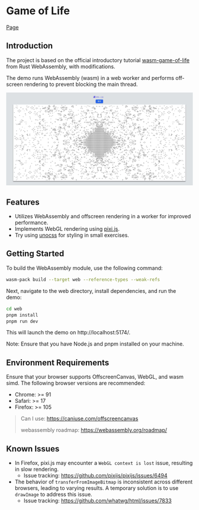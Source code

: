 # Game of Life

[Page](https://zhen-wei.github.io/game-of-life/)

## Introduction

The project is based on the official introductory tutorial [wasm-game-of-life](https://rustwasm.github.io/docs/book/introduction.html) from Rust WebAssembly, with modifications.

The demo runs WebAssembly (wasm) in a web worker and performs off-screen rendering to prevent blocking the main thread.

![wasm-game-of-life](./img/wasm-game-of-life.jpg)

## Features

- Utilizes WebAssembly and offscreen rendering in a worker for improved performance.
- Implements WebGL rendering using [pixi.js](https://pixijs.com/).
- Try using [unocss](https://unocss.dev/) for styling in small exercises.


## Getting Started

To build the WebAssembly module, use the following command:

```bash
wasm-pack build --target web --reference-types --weak-refs
```

Next, navigate to the web directory, install dependencies, and run the demo:

```bash
cd web
pnpm install
pnpm run dev
```

This will launch the demo on http://localhost:5174/.

Note: Ensure that you have Node.js and pnpm installed on your machine.

## Environment Requirements

Ensure that your browser supports OffscreenCanvas, WebGL, and wasm simd. The following browser versions are recommended:

- Chrome: >= 91
- Safari: >= 17
- Firefox: >= 105

> Can I use: https://caniuse.com/offscreencanvas
> 
> webassembly roadmap: https://webassembly.org/roadmap/

## Known Issues

- In Firefox, pixi.js may encounter a `WebGL context is lost` issue, resulting in slow rendering.
  - Issue tracking: https://github.com/pixijs/pixijs/issues/6494
- The behavior of `transferFromImageBitmap` is inconsistent across different browsers, leading to varying results. A temporary solution is to use `drawImage` to address this issue.
  - Issue tracking: https://github.com/whatwg/html/issues/7833
